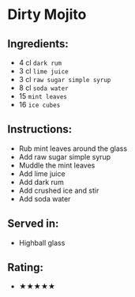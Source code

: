 # Dirty Mojito

## Ingredients:
- 4 cl `dark rum`
- 3 cl `lime juice`
- 3 cl `raw sugar simple syrup`
- 8 cl `soda water`
- 15 `mint leaves`
- 16 `ice cubes`

## Instructions:
- Rub mint leaves around the glass
- Add raw sugar simple syrup
- Muddle the mint leaves
- Add lime juice
- Add dark rum
- Add crushed ice and stir
- Add soda water

## Served in:
- Highball glass

## Rating:
- ★★★★★